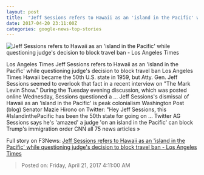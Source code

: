 ```yaml
---
layout: post
title:  "Jeff Sessions refers to Hawaii as an 'island in the Pacific' while questioning judge's decision to block travel ban - Los Angeles Times"
date: 2017-04-20 23:11:00Z
categories: google-news-top-stories
---
```


![Jeff Sessions refers to Hawaii as an 'island in the Pacific' while questioning judge's decision to block travel ban - Los Angeles Times](http://www.trbimg.com/img-58f9348c/turbine/la-na-essential-washington-updates-jeff-sessions-refers-to-hawaii-as-an-1492722280)

Los Angeles Times Jeff Sessions refers to Hawaii as an 'island in the Pacific' while questioning judge's decision to block travel ban Los Angeles Times Hawaii became the 50th U.S. state in 1959, but Atty. Gen. Jeff Sessions seemed to overlook that fact in a recent interview on "The Mark Levin Show." During the Tuesday evening discussion, which was posted online Wednesday, Sessions questioned a ... Jeff Sessions's dismissal of Hawaii as an 'island in the Pacific' is peak colonialism Washington Post (blog) Senator Mazie Hirono on Twitter: "Hey Jeff Sessions, this #IslandinthePacific has been the 50th state for going on ... Twitter AG Sessions says he's 'amazed' a judge 'on an island in the Pacific' can block Trump's immigration order CNN all 75 news articles »


Full story on F3News: [Jeff Sessions refers to Hawaii as an 'island in the Pacific' while questioning judge's decision to block travel ban - Los Angeles Times](http://www.f3nws.com/n/EQpEFE)

> Posted on: Friday, April 21, 2017 4:11:00 AM
